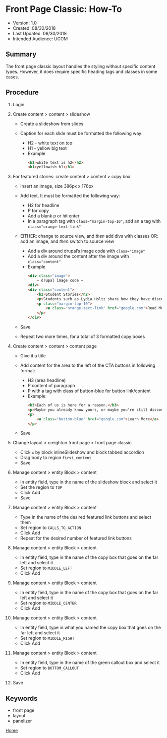 # Front Page Classic: How-To

* Version: 1.0
* Created: 08/30/2018
* Last Updated: 08/30/2018
* Intended Audience: UCOM

## Summary

The front page classic layout handles the styling without specific content types. However, it does require specific heading tags and classes in some cases.

## Procedure

1. Login

2. Create content > content > slideshow

    * Create a slideshow from slides

    * Caption for each slide must be formatted the following way:
        * H2 - white text on top
        * H1 - yellow big text
        * Example
            ```html
            <h2>white text is h2</h2>
            <h1>yellowish h1</h1>
            ```

3. For featured stories: create content > content > copy box

    * Insert an image, size 386px x 176px

    * Add text. It must be formatted the following way:
        * H2 for headline
        * P for copy
        * Add a blank p or hit enter
        * In a paragraph tag with `class="margin-top-10"`, add an a tag with `class="orange-text-link"`
    * EITHER: change to source view, and _then_ add divs with classes OR: add an image, and _then_ switch to source view
        * Add a div around drupal’s image code with `class="image"`
        * Add a div around the content after the image with `class="content"`
        * Example
            ```html
            <div class="image">
                ~ drupal image code ~
            <div>
            <div class="content">
                <h2>Student Stories</h2>
                <p>Students such as Lydia Holtz share how they have discovered and explored their passions at Creighton.</p>
                <p class=”margin-top-10”>
                    <a class="orange-text-link" href="google.com">Read More</a>
                </p>
            </div>
            ```
    * Save

    * Repeat two more times, for a total of 3 formatted copy boxes

4. Create content > content > content page

    * Give it a title

    * Add content for the area to the left of the CTA buttons in following format:
        * H3 (area headline)
        * P content of paragraph
        * P with a tag with class of button-blue for button link/content
        * Example:
            ```html
            <h3>Each of us is here for a reason.</h3>
            <p>Maybe you already know yours, or maybe you're still discovering it. Either way, at Creighton College of Arts and Sciences, you can create an incredible future filled with possibilities and the ability to make a difference.</p>
            <p>
                <a class="button-blue" href="google.com">Learn More</a>
            </p>
            ```

    * Save

5. Change layout > creighton front page > front page classic
    * Click `x` by block inlineSlideshow and block tabbed accordion
    * Drag body to region `first_content`
    * Save

6. Manage content > entity Block > content
    * In entity field, type in the name of the slideshow block and select it
    * Set the region to `TOP`
    * Click Add
    * Save

7. Manage content > entity Block > content
    * Type in the name of the desired featured link buttons and select them
    * Set region to `CALLS_TO_ACTION`
    * Click Add
    * Repeat for the desired number of featured link buttons

8. Manage content > entity Block > content
    * In entity field, type in the name of the copy box that goes on the far left and select it
    * Set region to `MIDDLE_LEFT`
    * Click Add

9. Manage content > entity Block > content
    * In entity field, type in the name of the copy box that goes on the far left and select it
    * Set region to `MIDDLE_CENTER`
    * Click Add

10. Manage content > entity Block > content
    * In entity field, type in what you named the copy box that goes on the far left and select it
    * Set region to `MIDDLE_RIGHT`
    * Click Add

11. Manage content > entity Block > content
    * In entity field, type in the name of the green callout box and select it
    * Set region to `BOTTOM_CALLOUT`
    * Click Add

12. Save

## Keywords

* front page
* layout
* panelizer

[Home](https://cu-webteam.github.io/d8-platform/UCOM)
